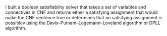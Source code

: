 I built a boolean satisfiability solver that takes a set of variables and connectives in CNF and returns either a satisfying assignment that would make the CNF sentence true or determines that no satisfying assignment is possiblev using the Davis–Putnam–Logemann–Loveland algorithm or DPLL algorithm.